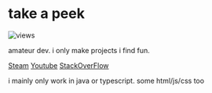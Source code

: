 # take a peek
![views](https://komarev.com/ghpvc/?username=nickelulz&color=brightgreen)

amateur dev. i only make projects i find fun.

[Steam](https://steamcommunity.com/id/nickelulz)
[Youtube](https://www.youtube.com/channel/UCztEQkBZUKZr7d4QEeKzwoA)
[StackOverFlow](https://stackoverflow.com/users/14091128/nickel)

i mainly only work in java or typescript. some html/js/css too
